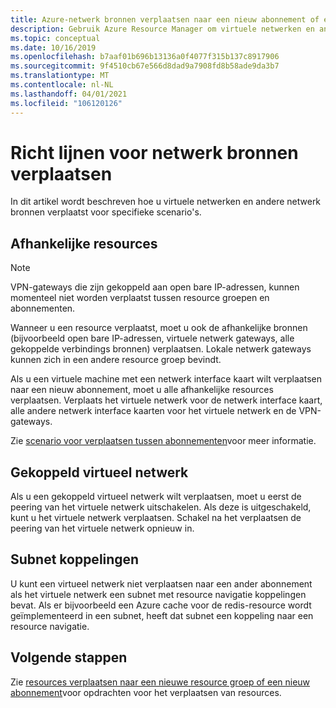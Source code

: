 ```yaml
---
title: Azure-netwerk bronnen verplaatsen naar een nieuw abonnement of een nieuwe resource groep
description: Gebruik Azure Resource Manager om virtuele netwerken en andere netwerk bronnen te verplaatsen naar een nieuwe resource groep of een nieuw abonnement.
ms.topic: conceptual
ms.date: 10/16/2019
ms.openlocfilehash: b7aaf01b696b13136a0f4077f315b137c8917906
ms.sourcegitcommit: 9f4510cb67e566d8dad9a7908fd8b58ade9da3b7
ms.translationtype: MT
ms.contentlocale: nl-NL
ms.lasthandoff: 04/01/2021
ms.locfileid: "106120126"
---
```

# <a name="move-guidance-for-networking-resources"></a>Richt lijnen voor netwerk bronnen verplaatsen

In dit artikel wordt beschreven hoe u virtuele netwerken en andere netwerk bronnen verplaatst voor specifieke scenario's.

## <a name="dependent-resources"></a>Afhankelijke resources

> [!NOTE]
> VPN-gateways die zijn gekoppeld aan open bare IP-adressen, kunnen momenteel niet worden verplaatst tussen resource groepen en abonnementen.

Wanneer u een resource verplaatst, moet u ook de afhankelijke bronnen (bijvoorbeeld open bare IP-adressen, virtuele netwerk gateways, alle gekoppelde verbindings bronnen) verplaatsen. Lokale netwerk gateways kunnen zich in een andere resource groep bevindt.

Als u een virtuele machine met een netwerk interface kaart wilt verplaatsen naar een nieuw abonnement, moet u alle afhankelijke resources verplaatsen. Verplaats het virtuele netwerk voor de netwerk interface kaart, alle andere netwerk interface kaarten voor het virtuele netwerk en de VPN-gateways.

Zie [scenario voor verplaatsen tussen abonnementen](../move-resource-group-and-subscription.md#scenario-for-move-across-subscriptions)voor meer informatie.

## <a name="peered-virtual-network"></a>Gekoppeld virtueel netwerk

Als u een gekoppeld virtueel netwerk wilt verplaatsen, moet u eerst de peering van het virtuele netwerk uitschakelen. Als deze is uitgeschakeld, kunt u het virtuele netwerk verplaatsen. Schakel na het verplaatsen de peering van het virtuele netwerk opnieuw in.

## <a name="subnet-links"></a>Subnet koppelingen

U kunt een virtueel netwerk niet verplaatsen naar een ander abonnement als het virtuele netwerk een subnet met resource navigatie koppelingen bevat. Als er bijvoorbeeld een Azure cache voor de redis-resource wordt geïmplementeerd in een subnet, heeft dat subnet een koppeling naar een resource navigatie.

## <a name="next-steps"></a>Volgende stappen

Zie [resources verplaatsen naar een nieuwe resource groep of een nieuw abonnement](../move-resource-group-and-subscription.md)voor opdrachten voor het verplaatsen van resources.
